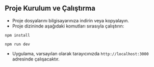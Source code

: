 
## Proje Kurulum ve Çalıştırma

- Proje dosyalarını bilgisayarınıza indirin veya kopyalayın.
-   Proje dizininde aşağıdaki komutları sırasıyla çalıştırın:
```
npm install
```
```
npm run dev
```
-  Uygulama, varsayılan olarak tarayıcınızda `http://localhost:3000` adresinde çalışacaktır.
